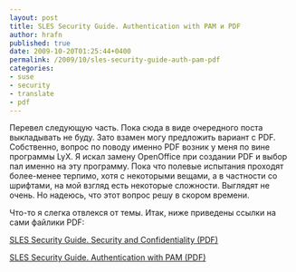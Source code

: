 ```yaml
---
layout: post
title: SLES Security Guide. Authentication with PAM и PDF
author: hrafn
published: true
date: 2009-10-20T01:25:44+0400
permalink: /2009/10/sles-security-guide-auth-pam-pdf
categories:
- suse
- security
- translate
- pdf
---
```


Перевел следующую часть. Пока сюда в виде очередного поста выкладывать не
буду. Зато взамен могу предложить вариант с PDF. Собственно, вопрос по поводу
именно PDF возник у меня по вине программы LyX. Я искал замену OpenOffice при
создании PDF и выбор пал именно на эту программу. Пока что полевые испытания
проходят более-менее терпимо, хотя с некоторыми вещами, а в частности со
шрифтами, на мой взгляд есть некоторые сложности. Выглядят не очень. Но
надеюсь, что этот вопрос решу в скором времени.

Что-то я слегка отвлекся от темы. Итак, ниже приведены ссылки на сами файлики
PDF:

[SLES Security Guide. Security and Confidentiality (PDF)](/media/downloads/pdf/sles_security_guide_ru_vol.1.pdf)

[SLES Security Guide. Authentication with PAM (PDF)](/media/downloads/pdf/sles_security_guide-auth_pam.pdf)

